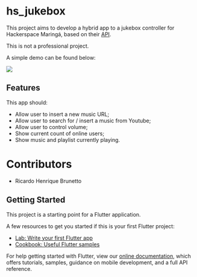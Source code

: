 # hs_jukebox

This project aims to develop a hybrid app to a jukebox controller for Hackerspace Maringá,
based on their [API](https://github.com/HackerSpaceMaringa/jukebox).

This is not a professional project.

A simple demo can be found below:

![](https://i.giphy.com/media/AKulkrv9K4EwSrwSSb/giphy.webp)

## Features

This app should:

- Allow user to insert a new music URL;
- Allow user to search for / insert a music from Youtube;
- Allow user to control volume;
- Show current count of online users;
- Show music and playlist currently playing.

# Contributors

- Ricardo Henrique Brunetto

## Getting Started

This project is a starting point for a Flutter application.

A few resources to get you started if this is your first Flutter project:

- [Lab: Write your first Flutter app](https://flutter.io/docs/get-started/codelab)
- [Cookbook: Useful Flutter samples](https://flutter.io/docs/cookbook)

For help getting started with Flutter, view our 
[online documentation](https://flutter.io/docs), which offers tutorials, 
samples, guidance on mobile development, and a full API reference.
